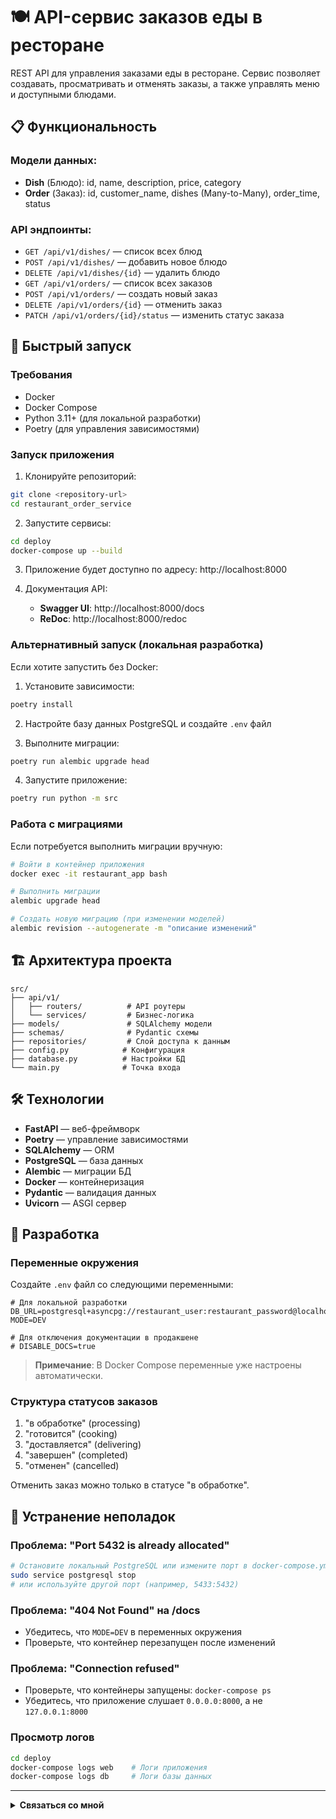 # 🍽️ API-сервис заказов еды в ресторане

REST API для управления заказами еды в ресторане. Сервис позволяет создавать, просматривать и отменять заказы, а также управлять меню и доступными блюдами.

## 📋 Функциональность

### Модели данных:
- **Dish** (Блюдо): id, name, description, price, category
- **Order** (Заказ): id, customer_name, dishes (Many-to-Many), order_time, status

### API эндпоинты:
- `GET /api/v1/dishes/` — список всех блюд
- `POST /api/v1/dishes/` — добавить новое блюдо
- `DELETE /api/v1/dishes/{id}` — удалить блюдо
- `GET /api/v1/orders/` — список всех заказов
- `POST /api/v1/orders/` — создать новый заказ
- `DELETE /api/v1/orders/{id}` — отменить заказ
- `PATCH /api/v1/orders/{id}/status` — изменить статус заказа

## 🚀 Быстрый запуск

### Требования
- Docker
- Docker Compose
- Python 3.11+ (для локальной разработки)
- Poetry (для управления зависимостями)

### Запуск приложения

1. Клонируйте репозиторий:
```bash
git clone <repository-url>
cd restaurant_order_service
```

2. Запустите сервисы:
```bash
cd deploy
docker-compose up --build
```

3. Приложение будет доступно по адресу: http://localhost:8000

4. Документация API:
   - **Swagger UI**: http://localhost:8000/docs
   - **ReDoc**: http://localhost:8000/redoc

### Альтернативный запуск (локальная разработка)

Если хотите запустить без Docker:

1. Установите зависимости:
```bash
poetry install
```

2. Настройте базу данных PostgreSQL и создайте `.env` файл

3. Выполните миграции:
```bash
poetry run alembic upgrade head
```

4. Запустите приложение:
```bash
poetry run python -m src
```

### Работа с миграциями

Если потребуется выполнить миграции вручную:

```bash
# Войти в контейнер приложения
docker exec -it restaurant_app bash

# Выполнить миграции
alembic upgrade head

# Создать новую миграцию (при изменении моделей)
alembic revision --autogenerate -m "описание изменений"
```

## 🏗️ Архитектура проекта

```
src/
├── api/v1/
│   ├── routers/          # API роутеры
│   └── services/         # Бизнес-логика
├── models/               # SQLAlchemy модели
├── schemas/              # Pydantic схемы
├── repositories/         # Слой доступа к данным
├── config.py            # Конфигурация
├── database.py          # Настройки БД
└── main.py              # Точка входа
```

## 🛠️ Технологии

- **FastAPI** — веб-фреймворк
- **Poetry** — управление зависимостями
- **SQLAlchemy** — ORM
- **PostgreSQL** — база данных
- **Alembic** — миграции БД
- **Docker** — контейнеризация
- **Pydantic** — валидация данных
- **Uvicorn** — ASGI сервер

## 🔧 Разработка

### Переменные окружения

Создайте `.env` файл со следующими переменными:

```env
# Для локальной разработки
DB_URL=postgresql+asyncpg://restaurant_user:restaurant_password@localhost:5432/restaurant_db
MODE=DEV

# Для отключения документации в продакшене
# DISABLE_DOCS=true
```

> **Примечание**: В Docker Compose переменные уже настроены автоматически.

### Структура статусов заказов

1. "в обработке" (processing)
2. "готовится" (cooking)
3. "доставляется" (delivering)
4. "завершен" (completed)
5. "отменен" (cancelled)

Отменить заказ можно только в статусе "в обработке".

## 🚨 Устранение неполадок

### Проблема: "Port 5432 is already allocated"
```bash
# Остановите локальный PostgreSQL или измените порт в docker-compose.yml
sudo service postgresql stop
# или используйте другой порт (например, 5433:5432)
```

### Проблема: "404 Not Found" на /docs
- Убедитесь, что `MODE=DEV` в переменных окружения
- Проверьте, что контейнер перезапущен после изменений

### Проблема: "Connection refused"
- Проверьте, что контейнеры запущены: `docker-compose ps`
- Убедитесь, что приложение слушает `0.0.0.0:8000`, а не `127.0.0.1:8000`

### Просмотр логов
```bash
cd deploy
docker-compose logs web    # Логи приложения
docker-compose logs db     # Логи базы данных
```

---

<details>
<summary><b>Связаться со мной</b></summary>
<p align="left">
  <a href="mailto:pafos.light@gmail.com">
    <img src="https://img.shields.io/badge/Gmail-%23EA4335.svg?style=plastic&logo=gmail&logoColor=white" alt="Gmail"/>
  </a>
  <a href="https://t.me/petr_lip">
    <img src="https://img.shields.io/badge/Telegram-0088CC?style=plastic&logo=telegram&logoColor=white" alt="Telegram"/>
  </a>
</p>
</details>